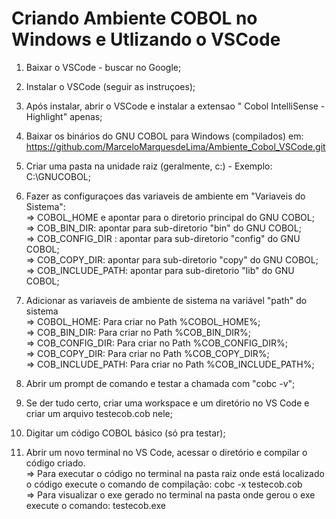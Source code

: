 # Criando Ambiente COBOL no Windows e Utlizando o VSCode

1. Baixar o VSCode - buscar no Google;

2. Instalar o VSCode (seguir as instruçoes);

3. Após instalar, abrir o VSCode e instalar a extensao " Cobol IntelliSense - Highlight" apenas;

4. Baixar os binários do GNU COBOL para Windows (compilados) em: https://github.com/MarceloMarquesdeLima/Ambiente_Cobol_VSCode.git

5. Criar uma pasta na unidade raiz (geralmente, c:\) - Exemplo: C:\GNUCOBOL;

6. Fazer as configuraçoes das variaveis de ambiente em "Variaveis do Sistema":<br>
    => COBOL_HOME e apontar para o diretorio principal do GNU COBOL;<br>
    => COB_BIN_DIR:  apontar para sub-diretorio "bin" do GNU COBOL;<br>
    => COB_CONFIG_DIR : apontar para sub-diretorio "config" do GNU COBOL;<br>
    => COB_COPY_DIR: apontar para sub-diretorio "copy" do GNU COBOL;<br>
    => COB_INCLUDE_PATH: apontar para sub-diretorio "lib" do GNU COBOL;

7. Adicionar as variaveis de ambiente de sistema na variável "path" do sistema<br>
    => COBOL_HOME: Para criar no Path %COBOL_HOME%;<br>
    => COB_BIN_DIR: Para criar no Path %COB_BIN_DIR%;<br>
    => COB_CONFIG_DIR: Para criar no Path %COB_CONFIG_DIR%;<br>
    => COB_COPY_DIR: Para criar no Path %COB_COPY_DIR%;<br>
    => COB_INCLUDE_PATH: Para criar no Path %COB_INCLUDE_PATH%;<br>

8. Abrir um prompt de comando e testar a chamada com "cobc -v";

9. Se der tudo certo, criar uma workspace e um diretório no VS Code e criar um arquivo testecob.cob nele;

10. Digitar um código COBOL básico (só pra testar);
    
11. Abrir um novo terminal no VS Code, acessar o diretório e compilar o código criado.<br>
    => Para executar o código no terminal na pasta raiz onde está localizado o código
          execute o comando de compilação: cobc -x testecob.cob<br>
    => Para visualizar o exe gerado no terminal na pasta onde gerou o exe execute o comando: 
          testecob.exe
